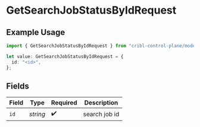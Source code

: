 # GetSearchJobStatusByIdRequest

## Example Usage

```typescript
import { GetSearchJobStatusByIdRequest } from "cribl-control-plane/models/operations";

let value: GetSearchJobStatusByIdRequest = {
  id: "<id>",
};
```

## Fields

| Field              | Type               | Required           | Description        |
| ------------------ | ------------------ | ------------------ | ------------------ |
| `id`               | *string*           | :heavy_check_mark: | search job id      |